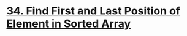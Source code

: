 # [34. Find First and Last Position of Element in Sorted Array](https://leetcode.com/problems/find-first-and-last-position-of-element-in-sorted-array/)